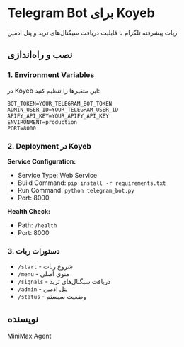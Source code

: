 # Telegram Bot برای Koyeb

ربات پیشرفته تلگرام با قابلیت دریافت سیگنال‌های ترید و پنل ادمین

## نصب و راه‌اندازی

### 1. Environment Variables

در Koyeb این متغیرها را تنظیم کنید:

```
BOT_TOKEN=YOUR_TELEGRAM_BOT_TOKEN
ADMIN_USER_ID=YOUR_TELEGRAM_USER_ID  
APIFY_API_KEY=YOUR_APIFY_API_KEY
ENVIRONMENT=production
PORT=8000
```

### 2. Deployment در Koyeb

**Service Configuration:**
- Service Type: Web Service
- Build Command: `pip install -r requirements.txt`
- Run Command: `python telegram_bot.py`
- Port: 8000

**Health Check:**
- Path: `/health`
- Port: 8000

### 3. دستورات ربات

- `/start` - شروع ربات
- `/menu` - منوی اصلی  
- `/signals` - دریافت سیگنال‌های ترید
- `/admin` - پنل ادمین
- `/status` - وضعیت سیستم

## نویسنده

MiniMax Agent